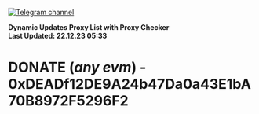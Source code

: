 [![Telegram channel](https://img.shields.io/endpoint?url=https://runkit.io/damiankrawczyk/telegram-badge/branches/master?url=https://t.me/n4z4v0d)](https://t.me/n4z4v0d) 

**Dynamic Updates Proxy List with Proxy Checker**  
**Last Updated: 22.12.23 05:33**

# DONATE (_any evm_) - 0xDEADf12DE9A24b47Da0a43E1bA70B8972F5296F2
